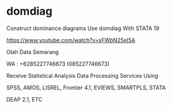 # domdiag
Construct dominance diagrams Use domdiag With STATA 19

https://www.youtube.com/watch?v=xFWbN25eI5A

Olah Data Semarang

WA : +6285227746673 (085227746673)

Receive Statistical Analysis Data Processing Services Using

SPSS, AMOS, LISREL, Frontier 4.1, EVIEWS, SMARTPLS, STATA

DEAP 2.1, ETC
